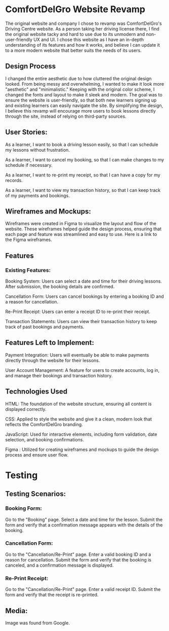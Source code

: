 # ComfortDelGro Website Revamp
The original website and company I chose to revamp was ComfortDelGro's Driving Centre website. As a person taking her driving license there, I find the original website tacky and hard to use due to its unmodern and non-user-friendly UX and UI. I chose this website as I have an in-depth understanding of its features and how it works, and believe I can update it to a more modern website that better suits the needs of its users.

## Design Process
I changed the entire aesthetic due to how cluttered the original design looked. From being messy and overwhelming, I wanted to make it look more "aesthetic" and "minimalistic." Keeping with the original color scheme, I changed the fonts and layout to make it sleek and modern. The goal was to ensure the website is user-friendly, so that both new learners signing up and existing learners can easily navigate the site. By simplifying the design, I believe this revamp will encourage more users to book lessons directly through the site, instead of relying on third-party sources.

## User Stories:
As a learner, I want to book a driving lesson easily, so that I can schedule my lessons without frustration.

As a learner, I want to cancel my booking, so that I can make changes to my schedule if necessary.

As a learner, I want to re-print my receipt, so that I can have a copy for my records.

As a learner, I want to view my transaction history, so that I can keep track of my payments and bookings.

## Wireframes and Mockups:
Wireframes were created in Figma to visualize the layout and flow of the website. These wireframes helped guide the design process, ensuring that each page and feature was streamlined and easy to use. Here is a link to the Figma wireframes.

## Features
### Existing Features:

Booking System: Users can select a date and time for their driving lessons. After submission, the booking details are confirmed.

Cancellation Form: Users can cancel bookings by entering a booking ID and a reason for cancellation.

Re-Print Receipt: Users can enter a receipt ID to re-print their receipt.

Transaction Statements: Users can view their transaction history to keep track of past bookings and payments.

## Features Left to Implement:
Payment Integration: Users will eventually be able to make payments directly through the website for their lessons.

User Account Management: A feature for users to create accounts, log in, and manage their bookings and transaction history.

## Technologies Used
HTML: The foundation of the website structure, ensuring all content is displayed correctly.

CSS: Applied to style the website and give it a clean, modern look that reflects the ComfortDelGro branding.

JavaScript: Used for interactive elements, including form validation, date selection, and booking confirmations.

Figma : Utilized for creating wireframes and mockups to guide the design process and ensure user flow.

# Testing
## Testing Scenarios:
### Booking Form:
Go to the "Booking" page.
Select a date and time for the lesson.
Submit the form and verify that a confirmation message appears with the details of the booking.

### Cancellation Form:
Go to the "Cancellation/Re-Print" page.
Enter a valid booking ID and a reason for cancellation.
Submit the form and verify that the booking is canceled, and a confirmation message is displayed.

### Re-Print Receipt:
Go to the "Cancellation/Re-Print" page.
Enter a valid receipt ID.
Submit the form and verify that the receipt is re-printed.

## Media:
Image was found from Google.